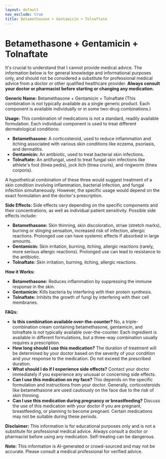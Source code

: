 ```yaml
---
layout: default
nav_exclude: true
title: Betamethasone + Gentamicin + Tolnaftate
---
```


# Betamethasone + Gentamicin + Tolnaftate

It's crucial to understand that I cannot provide medical advice.  The information below is for general knowledge and informational purposes only, and should not be considered a substitute for professional medical advice from a doctor or other qualified healthcare provider.  **Always consult your doctor or pharmacist before starting or changing any medication.**

**Generic Name:** Betamethasone + Gentamicin + Tolnaftate (This combination is not typically available as a single generic product.  Each component is available individually or in some two-drug combinations.)

**Usage:**  This combination of medications is not a standard, readily available formulation.  Each individual component is used to treat different dermatological conditions:

* **Betamethasone:** A corticosteroid, used to reduce inflammation and itching associated with various skin conditions like eczema, psoriasis, and dermatitis.
* **Gentamicin:** An antibiotic, used to treat bacterial skin infections.
* **Tolnaftate:** An antifungal, used to treat fungal skin infections like athlete's foot (tinea pedis), jock itch (tinea cruris), and ringworm (tinea corporis).

A hypothetical combination of these three would suggest treatment of a skin condition involving inflammation, bacterial infection, and fungal infection simultaneously.  However, the specific usage would depend on the exact formulation and the doctor's prescription.

**Side Effects:**  Side effects vary depending on the specific components and their concentrations, as well as individual patient sensitivity. Possible side effects include:

* **Betamethasone:** Skin thinning, skin discoloration, striae (stretch marks), burning or stinging sensation, increased risk of infection, allergic reactions.  Prolonged use can have systemic effects if absorbed in large amounts.
* **Gentamicin:** Skin irritation, burning, itching, allergic reactions (rarely, more serious allergic reactions).  Prolonged use can lead to resistance to the antibiotic.
* **Tolnaftate:** Skin irritation, burning, itching, allergic reactions.

**How it Works:**

* **Betamethasone:** Reduces inflammation by suppressing the immune response in the skin.
* **Gentamicin:** Kills bacteria by interfering with their protein synthesis.
* **Tolnaftate:** Inhibits the growth of fungi by interfering with their cell membranes.


**FAQs:**

* **Is this combination available over-the-counter?** No, a triple-combination cream containing betamethasone, gentamicin, and tolnaftate is not typically available over-the-counter.  Each ingredient is available in different formulations, but a three-way combination usually requires a prescription.
* **How long should I use this medication?** The duration of treatment will be determined by your doctor based on the severity of your condition and your response to the medication.  Do not exceed the prescribed duration.
* **What should I do if I experience side effects?** Contact your doctor immediately if you experience any unusual or concerning side effects.
* **Can I use this medication on my face?**  This depends on the specific formulation and instructions from your doctor.  Generally, corticosteroids like betamethasone are used cautiously on the face due to the risk of skin thinning.
* **Can I use this medication during pregnancy or breastfeeding?**  Discuss the use of this medication with your doctor if you are pregnant, breastfeeding, or planning to become pregnant.  Certain medications may not be suitable during these periods.


**Disclaimer:** This information is for educational purposes only and is not a substitute for professional medical advice.  Always consult a doctor or pharmacist before using any medication.  Self-treating can be dangerous.


**Note:** This information is AI-generated or crowd-sourced and may not be accurate. Please consult a medical professional for verified advice.